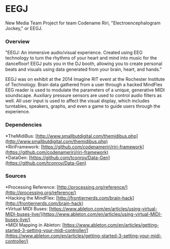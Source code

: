 EEGJ
====

New Media Team Project for team Codename Riri, "Electroencephalogram Jockey," or EEGJ.

### Overview

"EEGJ: An immersive audio/visual experience. Created using EEG technology to turn the rhythms of your heart and mind into music for the danceﬂoor! EEGJ puts you in the DJ booth, allowing you to create personal beats and visuals using data generated from your brain, heart, and hands."

EEGJ was on exhibit at the 2014 Imagine RIT event at the Rochester Institute of Technology. Brain data gathered from a user through a hacked MindFlex EEG reader is used to modulate the parameters of a unique, generative MIDI soundscape. Auxiliary pressure sensors are used to control audio filters as well. All user input is used to affect the visual display, which includes turntables, speakers, graphs, and even a game to guide users through the experience.

### Dependencies

*TheMidiBus: [http://www.smallbutdigital.com/themidibus.php](http://www.smallbutdigital.com/themidibus.php)    
*RiriFramework: [https://github.com/codenameriri/riri-framework](https://github.com/codenameriri/riri-framework)    
*DataGen: [https://github.com/tconroy/Data-Gen](https://github.com/tconroy/Data-Gen)    

### Sources

*Processing Reference: [http://processing.org/reference/](http://processing.org/reference/)    
*Hacking the MindFlex: [http://frontiernerds.com/brain-hack](http://frontiernerds.com/brain-hack)    
*Virtual MIDI Buses: [https://www.ableton.com/en/articles/using-virtual-MIDI-buses-live/](https://www.ableton.com/en/articles/using-virtual-MIDI-buses-live/)    
*MIDI Mapping in Ableton: [https://www.ableton.com/en/articles/getting-started-3-setting-your-midi-controller/](https://www.ableton.com/en/articles/getting-started-3-setting-your-midi-controller/)    